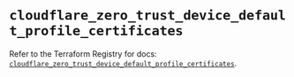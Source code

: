 # `cloudflare_zero_trust_device_default_profile_certificates`

Refer to the Terraform Registry for docs: [`cloudflare_zero_trust_device_default_profile_certificates`](https://registry.terraform.io/providers/cloudflare/cloudflare/5.11.0/docs/resources/zero_trust_device_default_profile_certificates).
